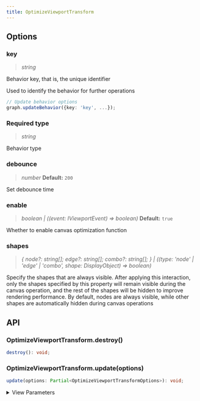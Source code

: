 ```yaml
---
title: OptimizeViewportTransform
---
```


## Options

### key

> _string_

Behavior key, that is, the unique identifier

Used to identify the behavior for further operations

```typescript
// Update behavior options
graph.updateBehavior({key: 'key', ...});
```

### <Badge type="success">Required</Badge> type

> _string_

Behavior type

### debounce

> _number_ **Default:** `200`

Set debounce time

### enable

> _boolean \| ((event: IViewportEvent) => boolean)_ **Default:** `true`

Whether to enable canvas optimization function

### shapes

> _{ node?: string[]; edge?: string[]; combo?: string[]; } \| ((type: 'node' \| 'edge' \| 'combo', shape: DisplayObject) => boolean)_

Specify the shapes that are always visible. After applying this interaction, only the shapes specified by this property will remain visible during the canvas operation, and the rest of the shapes will be hidden to improve rendering performance. By default, nodes are always visible, while other shapes are automatically hidden during canvas operations

## API

### OptimizeViewportTransform.destroy()

```typescript
destroy(): void;
```

### OptimizeViewportTransform.update(options)

```typescript
update(options: Partial<OptimizeViewportTransformOptions>): void;
```

<details><summary>View Parameters</summary>

<table><thead><tr><th>

Parameter

</th><th>

Type

</th><th>

Description

</th></tr></thead>
<tbody><tr><td>

options

</td><td>

OptimizeViewportTransformOptions

</td><td>

</td></tr>
</tbody></table>

**Returns**:

- **Type:** void

</details>
